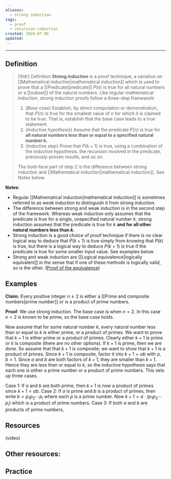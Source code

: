 ```yaml
---
aliases:
  - strong induction
tags:
  - proof
  - recursion-induction
created: 2024-07-09
updated:
---
```

---
## Definition 

> [!tldr] Definition
> **Strong induction** is a proof technique, a variation on [[Mathematical induction|mathematical induction]] which is used to prove that a [[Predicate|predicate]] $P(n)$ is true for all natural numbers or a [[subset]] of the natural numbers. Like regular mathematical induction, strong induction proofs follow a three-step framework: 
> 
> 1. (*Base case*) Establish, by direct computation or demonstration, that $P(n)$ is true for the smallest value of $n$ for which it is claimed to be true. That is, establish that the base case leads to a true statement.  
> 2. (*Inductive hypothesis*) Assume that the predicate $P(n)$ is true for **all natural numbers less than or equal to a specified natural number $k$.**
> 3. (*Inductive step*) Prove that $P(k+1)$ is true, using a combination of the inductive hypothesis, the recursion involved in the predicate, previously-proven results, and so on. 
>    
>The bold-face part of step 2 is the difference between strong induction and [[Mathematical induction|mathematical induction]]. See Notes below. 

**Notes**:
- Regular [[Mathematical induction|mathematical induction]] is sometimes referred to as *weak induction* to distinguish it from strong induction. 
- The difference between strong and weak induction is in the second step of the framework. Whereas weak induction only assumes that the predicate is true for a single, unspecified natural number $k$, strong induction assumes that the predicate is true for $k$ **and for all other natural numbers less than $k$.**  
- Strong induction is a good choice of proof technique if there is no clear logical way to deduce that $P(k+1)$ is true simply from knowing that $P(k)$ is true, but there is a logical way to deduce $P(k+1)$ is true if the predicate is true for some smaller input value. See examples below. 
- Strong and weak induction are [[Logical equivalence|logically equivalent]] in the sense that if one of these methods is logically valid, so is the other. ([Proof of the equivalence](https://mathcenter.oxford.emory.edu/site/math125/strongInductionEquivalence/))

## Examples 


**Claim:** Every positive integer $n \geq 2$  is either a [[Prime and composite numbers|prime number]] or is a product of prime numbers. 

**Proof**: We use strong induction. The base case is when $n=2$. In this case $n=2$ is known to be prime, so the base case holds. 

Now assume that for some natural number $k$, every natural number less than or equal to $k$ is either prime, or a product of primes. We want to prove that $k+1$ is either prime or a product of primes. Clearly either $k+1$ is prime or it is composite (there are no other options). If $k+1$ is prime, then we are done. So assume that that $k+1$ is composite; we want to show that $k+1$ is a product of primes. Since $k+1$ is composite, factor it into $k+1 = ab$ with $a,b > 1$. Since $a$ and $b$ are both factors of $k+1$, they are smaller than $k+1$. Hence they are less than or equal to $k$, so the inductive hypothesis says that each one is either a prime number or a product of prime numbers. This sets up three cases.  

Case 1: If $a$ and $b$ are both prime, then $k+1$ is now a product of primes since $k+1 = ab$. 
Case 2: If $a$ is prime and $b$ is a product of primes, then write $b = p_1p_2\cdots p_i$ where each $p$ is a prime number. Now $k+1 = a \cdot (p_1p_2 \cdots p_i)$ which is a product of prime numbers. 
Case 3: If both $a$ and $b$ are products of prime numbers, 

## Resources 

(video)

Other resources: 
- 

## Practice 
